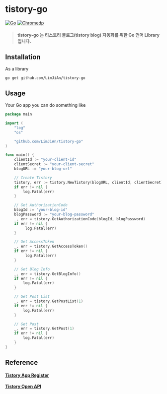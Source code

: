 # tistory-go
[![Go](https://img.shields.io/badge/go-1.19-blue.svg?style=for-the-badge&logo=go&logoColor=white)](https://go.dev/dl/)
[![Chromedp](https://img.shields.io/badge/chromedp-0.9.2-red.svg?style=for-the-badge&logo=go&logoColor=white)](https://pkg.go.dev/github.com/chromedp/chromedp)

> #### tistory-go 는 티스토리 블로그(tistory blog) 자동화를 위한 Go 언어 Library 입니다.


## Installation

As a library

```shell
go get github.com/LimJiAn/tistory-go
```
## Usage

Your Go app you can do something like

```go
package main

import (
    "log"
    "os"

    "github.com/LimJiAn/tistory-go"
)

func main() {
    clientId := "your-client-id"
    clientSecret := "your-client-secret"
    blogURL := "your-blog-url"

    // Create Tistory
    tistory, err := tistory.NewTistory(blogURL, clientId, clientSecret)
    if err != nil {
    	log.Fatal(err)
    }

    // Get AuthorizationCode
    blogId := "your-blog-id"
    blogPassword := "your-blog-password"
    _, err = tistory.GetAuthorizationCode(blogId, blogPassword)
    if err != nil {
         log.Fatal(err)
    }

    // Get AccessToken
    _, err = tistory.GetAccessToken()
    if err != nil {
         log.Fatal(err)
    }

    // Get Blog Info
    _, err = tistory.GetBlogInfo()
    if err != nil {
        log.Fatal(err)
    }

    // Get Post List
    _, err = tistory.GetPostList(1)
    if err != nil {
        log.Fatal(err)
    }

    // Get Post
    _, err = tistory.GetPost(1)
    if err != nil {
        log.Fatal(err)
    }
}
```

## Reference
#### [Tistory App Register](https://www.tistory.com/guide/api/manage/register)
#### [Tistory Open API](https://tistory.github.io/document-tistory-apis/)
